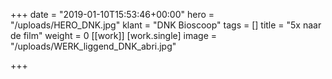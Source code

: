 +++
date = "2019-01-10T15:53:46+00:00"
hero = "/uploads/HERO_DNK.jpg"
klant = "DNK Bioscoop"
tags = []
title = "5x naar de film"
weight = 0
[[work]]
[work.single]
image = "/uploads/WERK_liggend_DNK_abri.jpg"

+++
